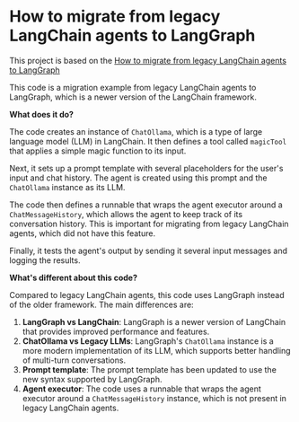 # How to migrate from legacy LangChain agents to LangGraph

This project is based on the [How to migrate from legacy LangChain agents to LangGraph](https://js.langchain.com/docs/how_to/migrate_agent/)

This code is a migration example from legacy LangChain agents to LangGraph, which is a newer version of the LangChain framework.

**What does it do?**

The code creates an instance of `ChatOllama`, which is a type of large language model (LLM) in LangChain. It then defines a tool called `magicTool` that applies a simple magic function to its input.

Next, it sets up a prompt template with several placeholders for the user's input and chat history. The agent is created using this prompt and the `ChatOllama` instance as its LLM.

The code then defines a runnable that wraps the agent executor around a `ChatMessageHistory`, which allows the agent to keep track of its conversation history. This is important for migrating from legacy LangChain agents, which did not have this feature.

Finally, it tests the agent's output by sending it several input messages and logging the results.

**What's different about this code?**

Compared to legacy LangChain agents, this code uses LangGraph instead of
the older framework. The main differences are:

1. **LangGraph vs LangChain**: LangGraph is a newer version of LangChain that provides improved performance and features.
2. **ChatOllama vs Legacy LLMs**: LangGraph's `ChatOllama` instance is a more modern implementation of its LLM, which supports better handling of multi-turn conversations.
3. **Prompt template**: The prompt template has been updated to use the new syntax supported by LangGraph.
4. **Agent executor**: The code uses a runnable that wraps the agent executor around a `ChatMessageHistory` instance, which is not present in legacy LangChain agents.
